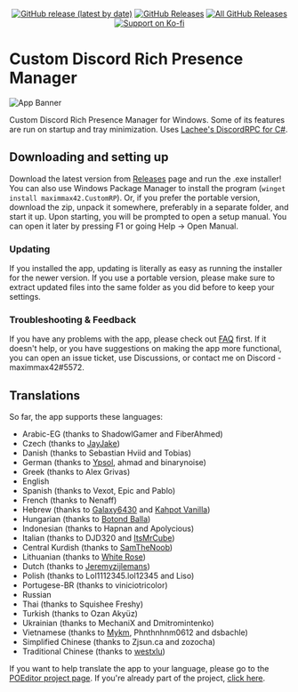 <p align=center>
<a href="https://github.com/maximmax42/Discord-CustomRP/releases/latest"><img alt="GitHub release (latest by date)" src="https://img.shields.io/github/v/tag/maximmax42/Discord-CustomRP?color=19e2e2&label=latest&logo=github"></a> <a href="https://github.com/maximmax42/Discord-CustomRP/releases/latest"><img alt="GitHub Releases" src="https://img.shields.io/github/downloads/maximmax42/Discord-CustomRP/latest/total?color=19e2e2&label=downloads&logo=github"></a> <a href="https://github.com/maximmax42/Discord-CustomRP/releases"><img alt="All GitHub Releases" src="https://img.shields.io/github/downloads/maximmax42/Discord-CustomRP/total?color=19e2e2&label=total%20downloads&logo=github"></a>
<br>
<a href="https://ko-fi.com/maximmax42"><img alt="Support on Ko-fi" src="https://img.shields.io/badge/support%20on-ko--fi-19e2e2?logo=ko-fi"></a>
</p>

# Custom Discord Rich Presence Manager
![App Banner](https://www.customrp.xyz/assets/screenshot.png)

Custom Discord Rich Presence Manager for Windows. Some of its features are run on startup and tray minimization. Uses [Lachee's DiscordRPC for C#](https://github.com/Lachee/discord-rpc-csharp).

## Downloading and setting up
Download the latest version from [Releases](https://github.com/maximmax42/Discord-CustomRP/releases) page and run the .exe installer! You can also use Windows Package Manager to install the program (`winget install maximmax42.CustomRP`). Or, if you prefer the portable version, download the zip, unpack it somewhere, preferably in a separate folder, and start it up. Upon starting, you will be prompted to open a setup manual. You can open it later by pressing F1 or going Help -> Open Manual.
### Updating
If you installed the app, updating is literally as easy as running the installer for the newer version. If you use a portable version, please make sure to extract updated files into the same folder as you did before to keep your settings.
### Troubleshooting & Feedback
If you have any problems with the app, please check out [FAQ](https://github.com/maximmax42/Discord-CustomRP/wiki/FAQ) first. If it doesn't help, or you have suggestions on making the app more functional, you can open an issue ticket, use Discussions, or contact me on Discord - maximmax42#5572.


## Translations
So far, the app supports these languages:
* Arabic-EG (thanks to ShadowlGamer and FiberAhmed)
* Czech (thanks to [JayJake](https://jayjake.eu/))
* Danish (thanks to Sebastian Hviid and Tobias)
* German (thanks to [Ypsol](https://www.youtube.com/channel/UCxGqMDnXnEyVt4yugLeBpgA), ahmad and binarynoise)
* Greek (thanks to Alex Grivas)
* English
* Spanish (thanks to Vexot, Epic and Pablo)
* French (thanks to Nenaff)
* Hebrew (thanks to [Galaxy6430](https://www.youtube.com/channel/UC_cnrLEXfwsZoQxEsM95HXg) and [Kahpot Vanilla](https://linktr.ee/KahpotVanilla))
* Hungarian (thanks to [Botond Balla](https://github.com/BallaBotond))
* Indonesian (thanks to Hapnan and Apolycious)
* Italian (thanks to DJD320 and [ItsMrCube](https://mrcube.live/))
* Central Kurdish (thanks to [SamTheNoob](https://discord.gg/stn69))
* Lithuanian (thanks to [White Rose](https://www.twitch.tv/psychonaut303))
* Dutch (thanks to [Jeremyzijlemans](https://sionhub.co.uk/))
* Polish (thanks to Lol1112345.lol12345 and Liso)
* Portugese-BR (thanks to viniciotricolor)
* Russian
* Thai (thanks to Squishee Freshy)
* Turkish (thanks to Ozan Akyüz)
* Ukrainian (thanks to MechaniX and Dmitromintenko)
* Vietnamese (thanks to [Mykm](https://github.com/yumiruuwu), Phnthnhnm0612 and dsbachle)
* Simplified Chinese (thanks to Zjsun.ca and zozocha)
* Traditional Chinese (thanks to [westxlu](https://linktr.ee/westxlu))

If you want to help translate the app to your language, please go to the [POEditor project page](https://poeditor.com/join/project?hash=2jq0i7ANr1). If you're already part of the project, [click here](https://poeditor.com/projects/view?id=409229).

